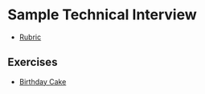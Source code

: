 # Sample Technical Interview

- [Rubric](./rubric.md)

## Exercises
- [Birthday Cake](./birthday_cake.rb)
